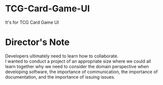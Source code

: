 # TCG-Card-Game-UI
It's for TCG Card Game UI

# Director's Note
Developers ultimately need to learn how to collaborate.  
I wanted to conduct a project of an appropriate size where we could all learn together why we need to consider the domain perspective when developing software, the importance of communication, the importance of documentation, and the importance of issuing issues.
